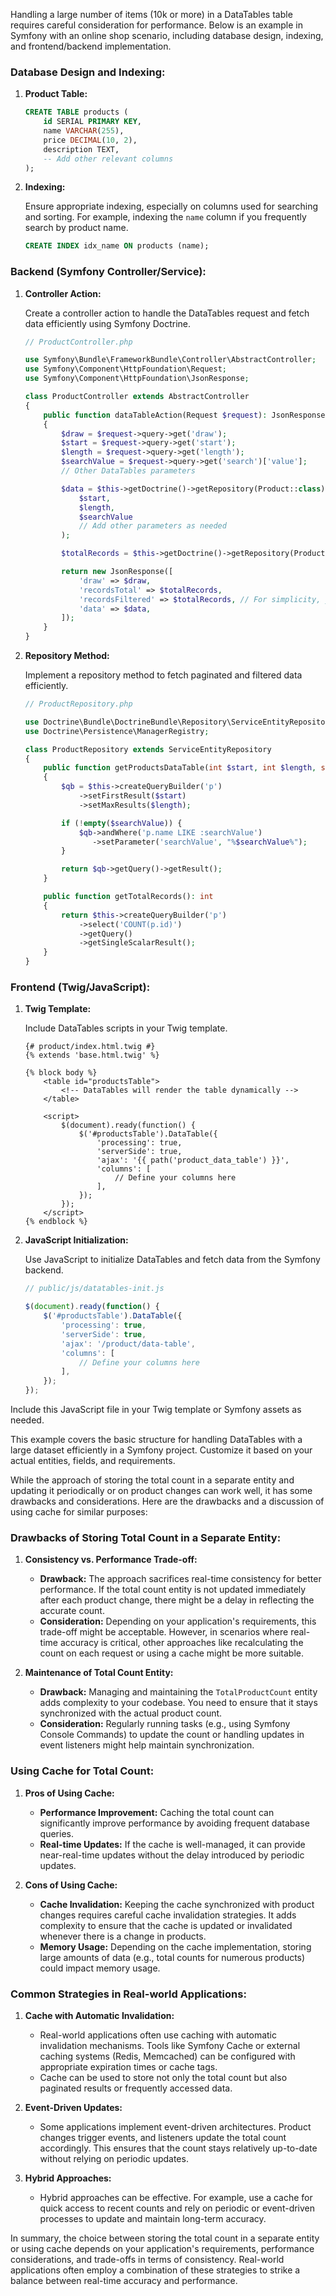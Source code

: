 Handling a large number of items (10k or more) in a DataTables table requires careful consideration for performance. Below is an example in Symfony with an online shop scenario, including database design, indexing, and frontend/backend implementation.

### Database Design and Indexing:

1. **Product Table:**

   ```sql
   CREATE TABLE products (
       id SERIAL PRIMARY KEY,
       name VARCHAR(255),
       price DECIMAL(10, 2),
       description TEXT,
       -- Add other relevant columns
   );
   ```

2. **Indexing:**

   Ensure appropriate indexing, especially on columns used for searching and sorting. For example, indexing the `name` column if you frequently search by product name.

   ```sql
   CREATE INDEX idx_name ON products (name);
   ```

### Backend (Symfony Controller/Service):

1. **Controller Action:**

   Create a controller action to handle the DataTables request and fetch data efficiently using Symfony Doctrine.

   ```php
   // ProductController.php

   use Symfony\Bundle\FrameworkBundle\Controller\AbstractController;
   use Symfony\Component\HttpFoundation\Request;
   use Symfony\Component\HttpFoundation\JsonResponse;

   class ProductController extends AbstractController
   {
       public function dataTableAction(Request $request): JsonResponse
       {
           $draw = $request->query->get('draw');
           $start = $request->query->get('start');
           $length = $request->query->get('length');
           $searchValue = $request->query->get('search')['value'];
           // Other DataTables parameters

           $data = $this->getDoctrine()->getRepository(Product::class)->getProductsDataTable(
               $start,
               $length,
               $searchValue
               // Add other parameters as needed
           );

           $totalRecords = $this->getDoctrine()->getRepository(Product::class)->getTotalRecords();

           return new JsonResponse([
               'draw' => $draw,
               'recordsTotal' => $totalRecords,
               'recordsFiltered' => $totalRecords, // For simplicity, you can modify this based on search results
               'data' => $data,
           ]);
       }
   }
   ```

2. **Repository Method:**

   Implement a repository method to fetch paginated and filtered data efficiently.

   ```php
   // ProductRepository.php

   use Doctrine\Bundle\DoctrineBundle\Repository\ServiceEntityRepository;
   use Doctrine\Persistence\ManagerRegistry;

   class ProductRepository extends ServiceEntityRepository
   {
       public function getProductsDataTable(int $start, int $length, string $searchValue): array
       {
           $qb = $this->createQueryBuilder('p')
               ->setFirstResult($start)
               ->setMaxResults($length);

           if (!empty($searchValue)) {
               $qb->andWhere('p.name LIKE :searchValue')
                  ->setParameter('searchValue', "%$searchValue%");
           }

           return $qb->getQuery()->getResult();
       }

       public function getTotalRecords(): int
       {
           return $this->createQueryBuilder('p')
               ->select('COUNT(p.id)')
               ->getQuery()
               ->getSingleScalarResult();
       }
   }
   ```

### Frontend (Twig/JavaScript):

1. **Twig Template:**

   Include DataTables scripts in your Twig template.

   ```twig
   {# product/index.html.twig #}
   {% extends 'base.html.twig' %}

   {% block body %}
       <table id="productsTable">
           <!-- DataTables will render the table dynamically -->
       </table>

       <script>
           $(document).ready(function() {
               $('#productsTable').DataTable({
                   'processing': true,
                   'serverSide': true,
                   'ajax': '{{ path('product_data_table') }}',
                   'columns': [
                       // Define your columns here
                   ],
               });
           });
       </script>
   {% endblock %}
   ```

2. **JavaScript Initialization:**

   Use JavaScript to initialize DataTables and fetch data from the Symfony backend.

   ```javascript
   // public/js/datatables-init.js

   $(document).ready(function() {
       $('#productsTable').DataTable({
           'processing': true,
           'serverSide': true,
           'ajax': '/product/data-table',
           'columns': [
               // Define your columns here
           ],
       });
   });
   ```

Include this JavaScript file in your Twig template or Symfony assets as needed.

This example covers the basic structure for handling DataTables with a large dataset efficiently in a Symfony project. Customize it based on your actual entities, fields, and requirements.

While the approach of storing the total count in a separate entity and updating it periodically or on product changes can work well, it has some drawbacks and considerations. Here are the drawbacks and a discussion of using cache for similar purposes:

### Drawbacks of Storing Total Count in a Separate Entity:

1. **Consistency vs. Performance Trade-off:**
   - **Drawback:** The approach sacrifices real-time consistency for better performance. If the total count entity is not updated immediately after each product change, there might be a delay in reflecting the accurate count.
   - **Consideration:** Depending on your application's requirements, this trade-off might be acceptable. However, in scenarios where real-time accuracy is critical, other approaches like recalculating the count on each request or using a cache might be more suitable.

2. **Maintenance of Total Count Entity:**
   - **Drawback:** Managing and maintaining the `TotalProductCount` entity adds complexity to your codebase. You need to ensure that it stays synchronized with the actual product count.
   - **Consideration:** Regularly running tasks (e.g., using Symfony Console Commands) to update the count or handling updates in event listeners might help maintain synchronization.

### Using Cache for Total Count:

1. **Pros of Using Cache:**
   - **Performance Improvement:** Caching the total count can significantly improve performance by avoiding frequent database queries.
   - **Real-time Updates:** If the cache is well-managed, it can provide near-real-time updates without the delay introduced by periodic updates.

2. **Cons of Using Cache:**
   - **Cache Invalidation:** Keeping the cache synchronized with product changes requires careful cache invalidation strategies. It adds complexity to ensure that the cache is updated or invalidated whenever there is a change in products.
   - **Memory Usage:** Depending on the cache implementation, storing large amounts of data (e.g., total counts for numerous products) could impact memory usage.

### Common Strategies in Real-world Applications:

1. **Cache with Automatic Invalidation:**
   - Real-world applications often use caching with automatic invalidation mechanisms. Tools like Symfony Cache or external caching systems (Redis, Memcached) can be configured with appropriate expiration times or cache tags.
   - Cache can be used to store not only the total count but also paginated results or frequently accessed data.

2. **Event-Driven Updates:**
   - Some applications implement event-driven architectures. Product changes trigger events, and listeners update the total count accordingly. This ensures that the count stays relatively up-to-date without relying on periodic updates.

3. **Hybrid Approaches:**
   - Hybrid approaches can be effective. For example, use a cache for quick access to recent counts and rely on periodic or event-driven processes to update and maintain long-term accuracy.

In summary, the choice between storing the total count in a separate entity or using cache depends on your application's requirements, performance considerations, and trade-offs in terms of consistency. Real-world applications often employ a combination of these strategies to strike a balance between real-time accuracy and performance.
